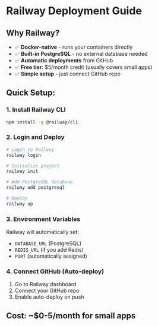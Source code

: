 # Railway Deployment Guide

## Why Railway?
- ✅ **Docker-native** - runs your containers directly
- ✅ **Built-in PostgreSQL** - no external database needed
- ✅ **Automatic deployments** from GitHub
- ✅ **Free tier**: $5/month credit (usually covers small apps)
- ✅ **Simple setup** - just connect GitHub repo

## Quick Setup:

### 1. Install Railway CLI
```bash
npm install -g @railway/cli
```

### 2. Login and Deploy
```bash
# Login to Railway
railway login

# Initialize project
railway init

# Add PostgreSQL database
railway add postgresql

# Deploy
railway up
```

### 3. Environment Variables
Railway will automatically set:
- `DATABASE_URL` (PostgreSQL)
- `REDIS_URL` (if you add Redis)
- `PORT` (automatically assigned)

### 4. Connect GitHub (Auto-deploy)
1. Go to Railway dashboard
2. Connect your GitHub repo
3. Enable auto-deploy on push

## Cost: ~$0-5/month for small apps
